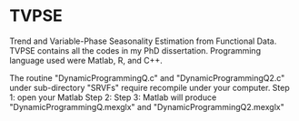 # TVPSE
Trend and Variable-Phase Seasonality Estimation from Functional Data.
TVPSE contains all the codes in my PhD dissertation.
Programming language used were Matlab, R, and C++.

The routine "DynamicProgrammingQ.c" and "DynamicProgrammingQ2.c" under sub-directory "SRVFs"
require recompile under your computer.
Step 1: open your Matlab
Step 2: 
Step 3: Matlab will produce "DynamicProgrammingQ.mexglx" and "DynamicProgrammingQ2.mexglx"

